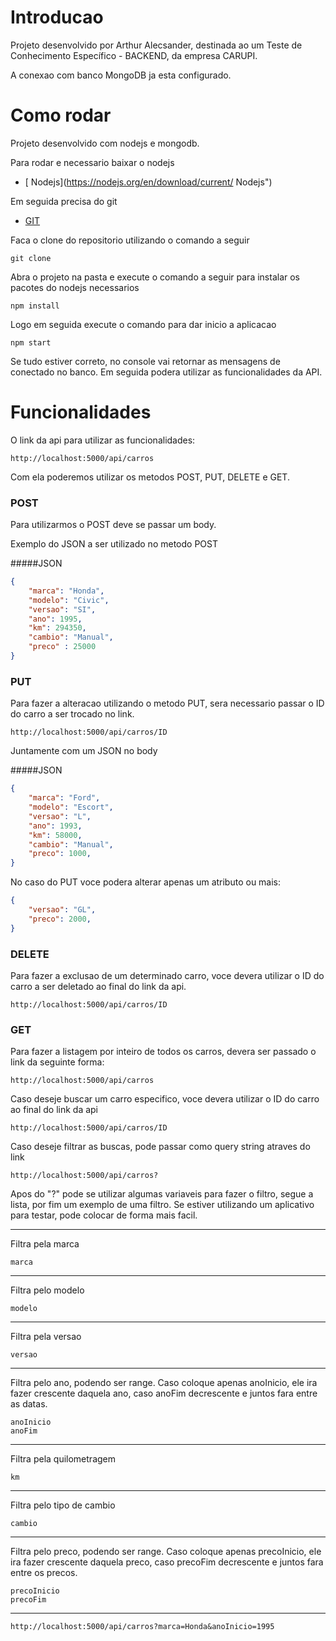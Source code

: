 # Introducao

Projeto desenvolvido por Arthur Alecsander, destinada ao um Teste de Conhecimento Específico - BACKEND, da empresa CARUPI.

A conexao com banco MongoDB ja esta configurado.

# Como rodar

Projeto desenvolvido com nodejs e mongodb.

Para rodar e necessario baixar o nodejs
- [ Nodejs](https://nodejs.org/en/download/current/  Nodejs")

Em seguida precisa do git
- [GIT](https://git-scm.com/downloads "GIT")

Faca o clone do repositorio utilizando o comando a seguir

	git clone

Abra o projeto na pasta e execute o comando a seguir para instalar os pacotes do nodejs necessarios

	npm install

Logo em seguida execute o comando para dar inicio a aplicacao

	npm start

Se tudo estiver correto, no console vai retornar as mensagens de conectado no banco. Em seguida podera utilizar as funcionalidades da API.

# Funcionalidades

O link da api para utilizar as funcionalidades: 

	http://localhost:5000/api/carros

Com ela poderemos utilizar os metodos POST, PUT, DELETE e GET.

### POST
Para utilizarmos o POST deve se passar um body.

Exemplo do JSON a ser utilizado no metodo POST

#####JSON

```json
{
	"marca": "Honda",
	"modelo": "Civic",
	"versao": "SI",
	"ano": 1995,
	"km": 294350,
	"cambio": "Manual",
	"preco" : 25000
}
```
### PUT
Para fazer a alteracao utilizando o metodo PUT, sera necessario passar o ID do carro a ser trocado no link.

	http://localhost:5000/api/carros/ID

Juntamente com um JSON no body

#####JSON

```json
{
	"marca": "Ford",
	"modelo": "Escort",
	"versao": "L",
	"ano": 1993,
	"km": 58000,
	"cambio": "Manual",
	"preco": 1000,
}
```
No caso do PUT voce podera alterar apenas um atributo ou mais:
```json
{
	"versao": "GL",
	"preco": 2000,
}
```


### DELETE
Para fazer a exclusao de um determinado carro, voce devera utilizar o ID do carro a ser deletado ao final do link da api.


	http://localhost:5000/api/carros/ID


### GET
Para fazer a listagem por inteiro de todos os carros, devera ser passado o link da seguinte forma:

	http://localhost:5000/api/carros

Caso deseje buscar um carro especifico, voce devera utilizar o ID do carro ao final do link da api

	http://localhost:5000/api/carros/ID

Caso deseje filtrar as buscas, pode passar como query string atraves do link

	http://localhost:5000/api/carros?
Apos do "?" pode se utilizar algumas variaveis para fazer o filtro, segue a lista, por fim um exemplo de uma filtro.
Se estiver utilizando um aplicativo para testar, pode colocar de forma mais facil.

------------
Filtra pela marca

	marca

------------
Filtra pelo modelo

	modelo

------------
Filtra pela versao

	versao

------------
Filtra pelo ano, podendo ser range. Caso coloque apenas anoInicio, ele ira fazer crescente daquela ano, caso anoFim decrescente e juntos fara entre as datas.

	anoInicio
	anoFim

------------
Filtra pela quilometragem

	km

------------
Filtra pelo tipo de cambio

	cambio

------------
Filtra pelo preco, podendo ser range. Caso coloque apenas precoInicio, ele ira fazer crescente daquela preco, caso precoFim decrescente e juntos fara entre os precos.

	precoInicio
	precoFim


------------


	http://localhost:5000/api/carros?marca=Honda&anoInicio=1995
